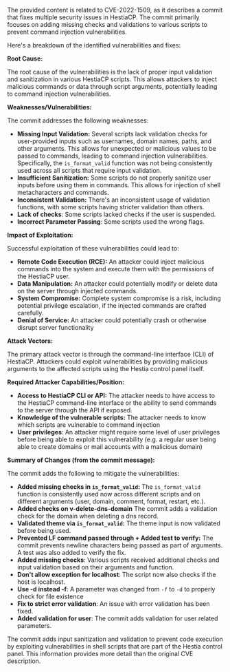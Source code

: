 The provided content is related to CVE-2022-1509, as it describes a commit that fixes multiple security issues in HestiaCP. The commit primarily focuses on adding missing checks and validations to various scripts to prevent command injection vulnerabilities.

Here's a breakdown of the identified vulnerabilities and fixes:

**Root Cause:**

The root cause of the vulnerabilities is the lack of proper input validation and sanitization in various HestiaCP scripts. This allows attackers to inject malicious commands or data through script arguments, potentially leading to command injection vulnerabilities.

**Weaknesses/Vulnerabilities:**

The commit addresses the following weaknesses:

*   **Missing Input Validation:** Several scripts lack validation checks for user-provided inputs such as usernames, domain names, paths, and other arguments. This allows for unexpected or malicious values to be passed to commands, leading to command injection vulnerabilities. Specifically, the `is_format_valid` function was not being consistently used across all scripts that require input validation.
*   **Insufficient Sanitization:** Some scripts do not properly sanitize user inputs before using them in commands. This allows for injection of shell metacharacters and commands.
*   **Inconsistent Validation:** There's an inconsistent usage of validation functions, with some scripts having stricter validation than others.
*   **Lack of checks**: Some scripts lacked checks if the user is suspended.
*  **Incorrect Parameter Passing**: Some scripts used the wrong flags.

**Impact of Exploitation:**

Successful exploitation of these vulnerabilities could lead to:

*   **Remote Code Execution (RCE):** An attacker could inject malicious commands into the system and execute them with the permissions of the HestiaCP user.
*   **Data Manipulation:** An attacker could potentially modify or delete data on the server through injected commands.
*   **System Compromise:** Complete system compromise is a risk, including potential privilege escalation, if the injected commands are crafted carefully.
*   **Denial of Service:** An attacker could potentially crash or otherwise disrupt server functionality

**Attack Vectors:**

The primary attack vector is through the command-line interface (CLI) of HestiaCP. Attackers could exploit vulnerabilities by providing malicious arguments to the affected scripts using the Hestia control panel itself.

**Required Attacker Capabilities/Position:**

*   **Access to HestiaCP CLI or API:** The attacker needs to have access to the HestiaCP command-line interface or the ability to send commands to the server through the API if exposed.
*   **Knowledge of the vulnerable scripts:** The attacker needs to know which scripts are vulnerable to command injection
*   **User privileges**: An attacker might require some level of user privileges before being able to exploit this vulnerability (e.g. a regular user being able to create domains or mail accounts with a malicious domain)

**Summary of Changes (from the commit message):**

The commit adds the following to mitigate the vulnerabilities:

*   **Added missing checks in `is_format_valid`:** The `is_format_valid` function is consistently used now across different scripts and on different arguments (user, domain, comment, format, restart, etc.).
*  **Added checks on v-delete-dns-domain** The commit adds a validation check for the domain when deleting a dns record.
*   **Validated theme via `is_format_valid`:** The theme input is now validated before being used.
*   **Prevented LF command passed through + Added test to verify:** The commit prevents newline characters being passed as part of arguments. A test was also added to verify the fix.
*   **Added missing checks**: Various scripts received additional checks and input validation based on their arguments and function.
*   **Don't allow exception for localhost**: The script now also checks if the host is localhost.
*   **Use -d instead -f**: A parameter was changed from `-f` to `-d` to properly check for file existence
*   **Fix to strict error validation**: An issue with error validation has been fixed.
*  **Added validation for user**: The commit adds validation for user related parameters.

The commit adds input sanitization and validation to prevent code execution by exploiting vulnerabilities in shell scripts that are part of the Hestia control panel. This information provides more detail than the original CVE description.